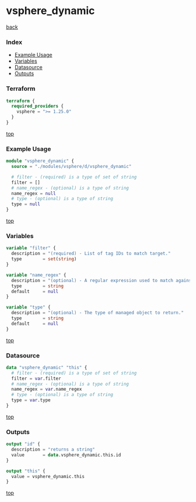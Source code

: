 # vsphere_dynamic

[back](../vsphere.md)

### Index

- [Example Usage](#example-usage)
- [Variables](#variables)
- [Datasource](#datasource)
- [Outputs](#outputs)

### Terraform

```terraform
terraform {
  required_providers {
    vsphere = ">= 1.25.0"
  }
}
```

[top](#index)

### Example Usage

```terraform
module "vsphere_dynamic" {
  source = "./modules/vsphere/d/vsphere_dynamic"

  # filter - (required) is a type of set of string
  filter = []
  # name_regex - (optional) is a type of string
  name_regex = null
  # type - (optional) is a type of string
  type = null
}
```

[top](#index)

### Variables

```terraform
variable "filter" {
  description = "(required) - List of tag IDs to match target."
  type        = set(string)
}

variable "name_regex" {
  description = "(optional) - A regular expression used to match against managed object names."
  type        = string
  default     = null
}

variable "type" {
  description = "(optional) - The type of managed object to return."
  type        = string
  default     = null
}
```

[top](#index)

### Datasource

```terraform
data "vsphere_dynamic" "this" {
  # filter - (required) is a type of set of string
  filter = var.filter
  # name_regex - (optional) is a type of string
  name_regex = var.name_regex
  # type - (optional) is a type of string
  type = var.type
}
```

[top](#index)

### Outputs

```terraform
output "id" {
  description = "returns a string"
  value       = data.vsphere_dynamic.this.id
}

output "this" {
  value = vsphere_dynamic.this
}
```

[top](#index)